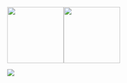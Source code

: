 <img align="" height='130px' src="https://github-readme-stats.vercel.app/api?username=demo-hub&hide_title=true&show_icons=true&include_all_commits=true&line_height=21&bg_color=0,EC6C6C,FFD479,FFFC79,73FA79&theme=graywhite" /><img align="" height='130px' src="https://github-readme-stats.vercel.app/api/top-langs/?username=demo-hub&hide_title=true&layout=compact&bg_color=0,73FA79,73FDFF,7A81FF&theme=graywhite" />

<img align="" src="https://cr-skills-chart-widget.azurewebsites.net/api/api?username=demo-hub" />

